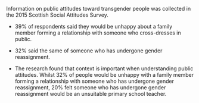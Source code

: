 Information on public attitudes toward transgender people was collected in the 2015 Scottish Social Attitudes Survey.

* 39% of respondents said they would be unhappy about a family member forming a relationship with someone who cross-dresses in public.

* 32% said the same of someone who has undergone gender reassignment.

* The research found that context is important when understanding public attitudes. Whilst 32% of people would be unhappy with a family member forming a relationship with someone who has undergone gender reassignment, 20% felt someone who has undergone gender reassignment would be an unsuitable primary school teacher.
